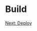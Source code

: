 Build
=====



[Next: Deploy](https://github.com/rimolive/openshift-development-workshop/blob/master/workshop/deploy.md)